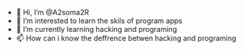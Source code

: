 - 👋 Hi, I’m @A2soma2R
- 👀 I’m interested to learn the skils of program apps
- 🌱 I’m currently learning hacking and programing
- 📫 How can i know the deffrence betwen hacking and programing

<!---
A2soma2R/A2soma2R is a ✨ special ✨ repository because its `README.md` (this file) appears on your GitHub profile.
You can click the Preview link to take a look at your changes.
--->
